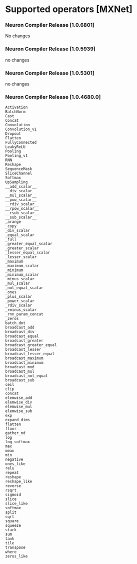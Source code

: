 # Supported operators [MXNet]

### Neuron Compiler Release [1.0.6801]

No changes

### Neuron Compiler Release [1.0.5939]

no changes

### Neuron Compiler Release [1.0.5301]

no changes

### Neuron Compiler Release [1.0.4680.0]

```
Activation
BatchNorm
Cast
Concat
Convolution
Convolution_v1
Dropout
Flatten
FullyConnected
LeakyReLU
Pooling
Pooling_v1
RNN
Reshape
SequenceMask
SliceChannel
Softmax
UpSampling
__add_scalar__
__div_scalar__
__mul_scalar__
__pow_scalar__
__rdiv_scalar__
__rpow_scalar__
__rsub_scalar__
__sub_scalar__
_arange
_copy
_div_scalar
_equal_scalar
_full
_greater_equal_scalar
_greater_scalar
_lesser_equal_scalar
_lesser_scalar
_maximum
_maximum_scalar
_minimum
_minimum_scalar
_minus_scalar
_mul_scalar
_not_equal_scalar
_ones
_plus_scalar
_power_scalar
_rdiv_scalar
_rminus_scalar
_rnn_param_concat
_zeros
batch_dot
broadcast_add
broadcast_div
broadcast_equal
broadcast_greater
broadcast_greater_equal
broadcast_lesser
broadcast_lesser_equal
broadcast_maximum
broadcast_minimum
broadcast_mod
broadcast_mul
broadcast_not_equal
broadcast_sub
ceil
clip
concat
elemwise_add
elemwise_div
elemwise_mul
elemwise_sub
exp
expand_dims
flatten
floor
gather_nd
log
log_softmax
max
mean
min
negative
ones_like
relu
repeat
reshape
reshape_like
reverse
rsqrt
sigmoid
slice
slice_like
softmax
split
sqrt
square
squeeze
stack
sum
tanh
tile
transpose
where
zeros_like
```


